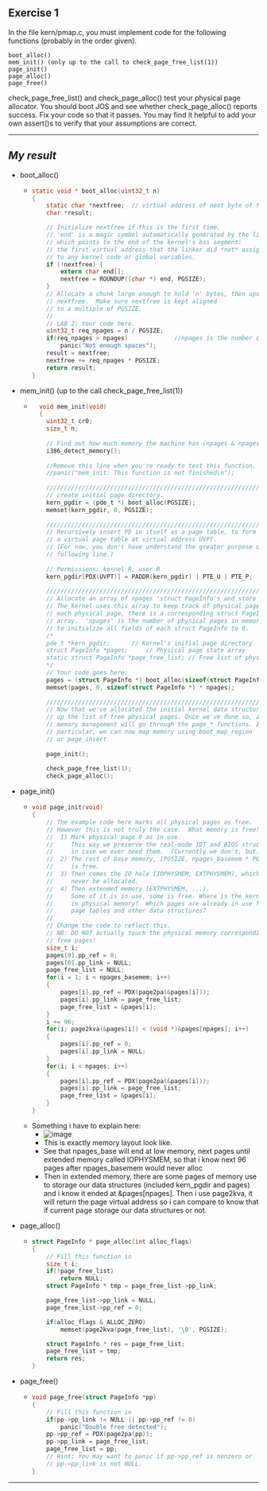 **Exercise 1**
---

In the file kern/pmap.c, you must implement code for the following functions (probably in the order given).
```
boot_alloc()
mem_init() (only up to the call to check_page_free_list(1))
page_init()
page_alloc()
page_free()
```
check_page_free_list() and check_page_alloc() test your physical page allocator. You should boot JOS and see whether check_page_alloc() reports success. Fix your code so that it passes. You may find it helpful to add your own assert()s to verify that your assumptions are correct.

---

***My result***
---

- boot_alloc()
  - ```c
    static void * boot_alloc(uint32_t n)
    {
    	static char *nextfree;	// virtual address of next byte of free memory
    	char *result;
    
    	// Initialize nextfree if this is the first time.
    	// 'end' is a magic symbol automatically generated by the linker,
    	// which points to the end of the kernel's bss segment:
    	// the first virtual address that the linker did *not* assign
    	// to any kernel code or global variables.
    	if (!nextfree) {
    		extern char end[];
    		nextfree = ROUNDUP((char *) end, PGSIZE);
    	}
    	// Allocate a chunk large enough to hold 'n' bytes, then update
    	// nextfree.  Make sure nextfree is kept aligned
    	// to a multiple of PGSIZE.
    	//
    	// LAB 2: Your code here.
    	uint32_t req_npages = n / PGSIZE;
    	if(req_npages > npages)				//npages is the number of available memory page
    		panic("Not enough spaces");
    	result = nextfree;
    	nextfree += req_npages * PGSIZE;
    	return result;
    }
    ```
    
- mem_init() (up to the call check_page_free_list(1))
  - ```c
      void mem_init(void)
      {
      	uint32_t cr0;
      	size_t n;
      
      	// Find out how much memory the machine has (npages & npages_basemem).
      	i386_detect_memory();
      
      	//Remove this line when you're ready to test this function.
      	//panic("mem_init: This function is not finished\n");
      
      	//////////////////////////////////////////////////////////////////////
      	// create initial page directory.
      	kern_pgdir = (pde_t *) boot_alloc(PGSIZE);
      	memset(kern_pgdir, 0, PGSIZE);
      
      	//////////////////////////////////////////////////////////////////////
      	// Recursively insert PD in itself as a page table, to form
      	// a virtual page table at virtual address UVPT.
      	// (For now, you don't have understand the greater purpose of the
      	// following line.)
      
      	// Permissions: kernel R, user R
      	kern_pgdir[PDX(UVPT)] = PADDR(kern_pgdir) | PTE_U | PTE_P;
      
      	//////////////////////////////////////////////////////////////////////
      	// Allocate an array of npages 'struct PageInfo's and store it in 'pages'.
      	// The kernel uses this array to keep track of physical pages: for
      	// each physical page, there is a corresponding struct PageInfo in this
      	// array.  'npages' is the number of physical pages in memory.  Use memset
      	// to initialize all fields of each struct PageInfo to 0.
      	/*
      	pde_t *kern_pgdir;		// Kernel's initial page directory
      	struct PageInfo *pages;		// Physical page state array
      	static struct PageInfo *page_free_list;	// Free list of physical pages
      	*/
      	// Your code goes here:
      	pages = (struct PageInfo *) boot_alloc(sizeof(struct PageInfo *) * npages);
      	memset(pages, 0, sizeof(struct PageInfo *) * npages);
      
      	//////////////////////////////////////////////////////////////////////
      	// Now that we've allocated the initial kernel data structures, we set
      	// up the list of free physical pages. Once we've done so, all further
      	// memory management will go through the page_* functions. In
      	// particular, we can now map memory using boot_map_region
      	// or page_insert
      
      	page_init();
      
      	check_page_free_list(1);
      	check_page_alloc();
     ```
    
- page_init()
  - ```c
    void page_init(void)
    {
    	// The example code here marks all physical pages as free.
    	// However this is not truly the case.  What memory is free?
    	//  1) Mark physical page 0 as in use.
    	//     This way we preserve the real-mode IDT and BIOS structures
    	//     in case we ever need them.  (Currently we don't, but...)
    	//  2) The rest of base memory, [PGSIZE, npages_basemem * PGSIZE)
    	//     is free.
    	//  3) Then comes the IO hole [IOPHYSMEM, EXTPHYSMEM), which must
    	//     never be allocated.
    	//  4) Then extended memory [EXTPHYSMEM, ...).
    	//     Some of it is in use, some is free. Where is the kernel
    	//     in physical memory?  Which pages are already in use for
    	//     page tables and other data structures?
    	//
    	// Change the code to reflect this.
    	// NB: DO NOT actually touch the physical memory corresponding to
    	// free pages!
    	size_t i;
    	pages[0].pp_ref = 0;
    	pages[0].pp_link = NULL;
    	page_free_list = NULL;
    	for(i = 1; i < npages_basemem; i++)
    	{
    		pages[i].pp_ref = PDX(page2pa(&pages[i]));
    		pages[i].pp_link = page_free_list;
    		page_free_list = &pages[i];
    	}
    	i += 96;
    	for(i; page2kva(&pages[i]) < (void *)&pages[npages]; i++)
    	{
    		pages[i].pp_ref = 0;
    		pages[i].pp_link = NULL;
    	}
    	for(i; i < npages; i++)
    	{
    		pages[i].pp_ref = PDX(page2pa(&pages[i]));
    		pages[i].pp_link = page_free_list;
    		page_free_list = &pages[i];
    	}
    }
    ```
  - Something i have to explain here:
    - ![image](https://github.com/vilesport/General-Xv6/assets/89498002/6580ab9b-3067-4598-ba97-3c010636dc41)
    - This is exactly memory layout look like.
    - See that npages_base will end at low memory, next pages until extended memory called IOPHYSMEM, so that i know next 96 pages after npages_basemem would never alloc
    - Then in extended memory, there are some pages of memory use to storage our data structures (included kern_pgdir and pages) and i know it ended at &pages[npages]. Then i use page2kva, it will return the page virtual address so i can compare to know that if current page storage our data structures or not.

- page_alloc()
  - ```c
    struct PageInfo * page_alloc(int alloc_flags)
    {
    	// Fill this function in
    	size_t i;
    	if(!page_free_list)
    		return NULL;
    	struct PageInfo * tmp = page_free_list->pp_link;
    
    	page_free_list->pp_link = NULL;
    	page_free_list->pp_ref = 0;
    
    	if(alloc_flags & ALLOC_ZERO)
    		memset(page2kva(page_free_list), '\0', PGSIZE);
    
    	struct PageInfo * res = page_free_list;
    	page_free_list = tmp;
    	return res;
    }
    ```
- page_free()
  - ```c
    void page_free(struct PageInfo *pp)
    {
    	// Fill this function in
    	if(pp->pp_link != NULL || pp->pp_ref != 0)
    		panic("Double free detected");
    	pp->pp_ref = PDX(page2pa(pp));
    	pp->pp_link = page_free_list;
    	page_free_list = pp;
    	// Hint: You may want to panic if pp->pp_ref is nonzero or
    	// pp->pp_link is not NULL.
    }
    ```

---
